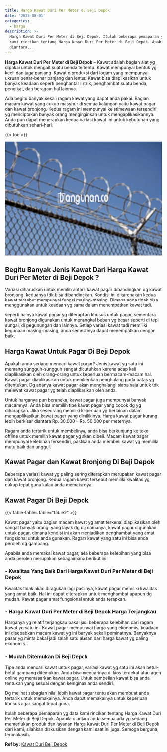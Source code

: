 ```yaml
---
title: Harga Kawat Duri Per Meter di Beji Depok
date: '2025-08-01'
categories:
  - harga
description: >-
  Harga Kawat Duri Per Meter di Beji Depok. Itulah beberapa pemaparan yg data
  kami rincikan tentang Harga Kawat Duri Per Meter di Beji Depok. Apabila
  diantara...
---
```


**Harga Kawat Duri Per Meter di Beji Depok** – Kawat adalah bagian alat yg dipakai untuk mengait suatu benda tertentu. Kawat mempunyai bentuk yg kecil dan juga panjang. Kawat diproduksi dari logam yang mempunyai ukruan benar-benar panjang dan lentur. Kawat bisa diaplikasikan untuk banyak keadaan seperti penghantar listrik, penghambat suatu benda, pengikat, dan beragam hal lainnya.

Ada begitu banyak sekali ragam kawat yang dapat anda pakai. Bagian macam kawat yang cukup masyhur di semua kalangan yaitu kawat pagar dan kawat bronjong. Kedua ragam ini mempunyai keistimewaan tersendiri yg menciptakan banyak orang menginginkan untuk mengaplikasikannya. Anda pun dapat menerapkan kedua variasi kawat ini untuk kebutuhan yang dibutuhkan sehari-hari.

{{< toc >}}

![Harga Kawat Duri Per Meter di Beji Depok](/images/jual-kawat-murah31.png)

## Begitu Banyak Jenis Kawat Dari Harga Kawat Duri Per Meter di Beji Depok ?

Variasi diharuskan untuk memlih antara kawat pagar dibandingkan dg kawat bronjong, keduanya tdk bisa dibandingkan. Kondisi ini dikarenakan kedua kawat tersebut mempunyai fungsi masing-masing. Dimana anda tidak bisa menggunakan untuk keadaan yg sama dalam menempatkan kawat tadi.

seperti halnya kawat pagar yg diterapkan khusus untuk pagar, sementara kawat bronjong digunakan untuk menangkal beban yg besar seperti di tepi sungai, di pegunungan dan lainnya. Setiap variasi kawat tadi memiliki kegunaan masing-masing, anda semestinya dapat menempatkan dengan baik.

## Harga Kawat Untuk Pagar Di Beji Depok

Apakah anda sedang mencari kawat pagar? Jenis kawat yg satu ini memang sungguh-sungguh sangat dibutuhkan karena acap kali diaplikasikan oleh orang-orang untuk keperluan bermacam-macam hal. Kawat pagar diaplikasikan untuk memberikan penghalang pada batas yg ditentukan. Dg adanya kawat pagar akan menghalangi siapa saja untuk tdk melewat kawat pagar yg telah diaplikasikan oleh anda.

Untuk harganya pun beraneka, kawat pagar juga mempunyai banyak macamnya. Anda bisa memilih tipe kawat pagar yang cocok dg yg diharapkan. Jika seseorang memiliki keperluan yg berlainan dalam mengaplikasikan kawat pagar yang dimilikinya. Harga kawat pagar kurang lebih berkisar diantara Rp. 30.000 – Rp. 50.000 per meternya.

Ragam anda tertarik untuk membelinya, anda bisa berkunjung ke toko offline untuk memilih kawat pagar yg akan dibeli. Macam kawat pagar mempunyai kelebihan tersendiri, pastikan anda membeli kawat yg memiliki mutu baik dan unggul.

## Kawat Pagar dan Kawat Bronjong Di Beji Depok

Beberapa variasi kawat yg paling sering diterapkan merupakan kawat pagar dan kawat bronjong. Kedua ragam kawat tersebut memiliki kwalitas yg cukup tepat guna kalau anda memakainya.

## Kawat Pagar Di Beji Depok

{{< table-tables table="table2" >}}

Kawat pagar yaitu bagian macam kawat yg amat terkenal diaplikasikan oleh sangat banyak orang. yang layak dg dg namanya, kawat pagar digunakan untuk pagar, dimana kondisi ini akan menjadikan penghambat yang amat fungsional untuk anda gunakan. Ragam kawat yang satu ini bisa anda peroleh dg gampang.

Apabila anda memakai kawat pagar, ada beberapa kelebihan yang bisa anda peroleh merupakan sebagaimana berikut ini!

### \- Kwalitas Yang Baik Dari Harga Kawat Duri Per Meter di Beji Depok

Kwalitas tidak akan diragukan lagi pastinya, kawat pagar memiliki kwalitas yang amat baik. Hal ini dapat diterapkan untuk menghambat apapun dg mudah. Kawat pagar amat fungsional untuk anda terapkan.

### \- Harga Kawat Duri Per Meter di Beji Depok Harga Terjangkau

Harganya yg relatif terjangkau bakal jadi beberapa kelebihan dari ragam kawat yg satu ini. Kawat pagar mempunyai harga yang ekonomis, keadaan ini disebabkan macam kawat yg ini banyak sekali peminatnya. Banyaknya pasar yg minta bakal jadi salah satu alasan dari harga kawat yg paling ekonomis.

### \- Mudah Ditemukan Di Beji Depok

Tipe anda mencari kawat untuk pagar, variasi kawat yg satu ini akan betul-betul gampang ditemukan. Anda bisa mencarinya di kios terdekat atau agen online yg memasarkan kawat pagar. Untuk pembelian kawat bisa anda tentukan yang sesuai dengan keinginan anda sendiri.

Dg melihat sebagian nilai lebih kawat pagar tentu akan membuat anda tertarik untuk memakainya. Anda dapat memakainya untuk keperluan khusus agar sangat tepat guna.

Itulah beberapa pemaparan yg data kami rincikan tentang Harga Kawat Duri Per Meter di Beji Depok. Apabila diantara anda semua ada yg sedang memerlukan produk dan layanan Harga Kawat Duri Per Meter di Beji Depok dari kami, silahkan diskusikan dengan kami saat ini juga. Semoga berguna, terimakasih.

**Ref by:** [Kawat Duri Beji Depok](https://id.wikipedia.org/wiki/Kawat)
